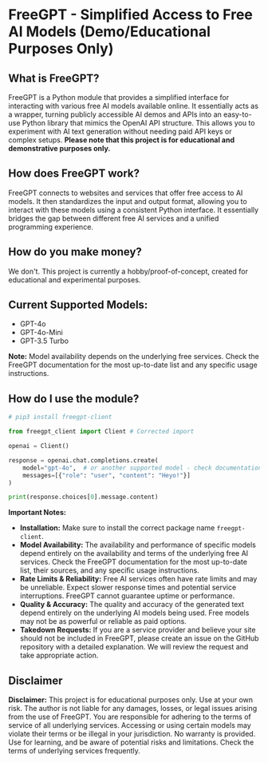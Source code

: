 
# FreeGPT - Simplified Access to Free AI Models (Demo/Educational Purposes Only)

## What is FreeGPT?

FreeGPT is a Python module that provides a simplified interface for interacting with various free AI models available online. It essentially acts as a wrapper, turning publicly accessible AI demos and APIs into an easy-to-use Python library that mimics the OpenAI API structure. This allows you to experiment with AI text generation without needing paid API keys or complex setups. **Please note that this project is for educational and demonstrative purposes only.**

## How does FreeGPT work?

FreeGPT connects to websites and services that offer free access to AI models. It then standardizes the input and output format, allowing you to interact with these models using a consistent Python interface. It essentially bridges the gap between different free AI services and a unified programming experience.

## How do you make money?

We don't. This project is currently a hobby/proof-of-concept, created for educational and experimental purposes.

## Current Supported Models:

*   GPT-4o
*   GPT-4o-Mini
*   GPT-3.5 Turbo

**Note:** Model availability depends on the underlying free services. Check the FreeGPT documentation for the most up-to-date list and any specific usage instructions.

## How do I use the module?

```python
# pip3 install freegpt-client

from freegpt_client import Client # Corrected import

openai = Client()

response = openai.chat.completions.create(
    model="gpt-4o",  # or another supported model - check documentation
    messages=[{"role": "user", "content": "Heyo!"}]
)

print(response.choices[0].message.content)
```

**Important Notes:**

*   **Installation:** Make sure to install the correct package name `freegpt-client`.
*   **Model Availability:** The availability and performance of specific models depend entirely on the availability and terms of the underlying free AI services. Check the FreeGPT documentation for the most up-to-date list, their sources, and any specific usage instructions.
*   **Rate Limits & Reliability:** Free AI services often have rate limits and may be unreliable. Expect slower response times and potential service interruptions. FreeGPT cannot guarantee uptime or performance.
*   **Quality & Accuracy:** The quality and accuracy of the generated text depend entirely on the underlying AI models being used. Free models may not be as powerful or reliable as paid options.
*   **Takedown Requests:** If you are a service provider and believe your site should not be included in FreeGPT, please create an issue on the GitHub repository with a detailed explanation. We will review the request and take appropriate action.

## Disclaimer

**Disclaimer:** This project is for educational purposes only. Use at your own risk. The author is not liable for any damages, losses, or legal issues arising from the use of FreeGPT. You are responsible for adhering to the terms of service of all underlying services. Accessing or using certain models may violate their terms or be illegal in your jurisdiction. No warranty is provided. Use for learning, and be aware of potential risks and limitations. Check the terms of underlying services frequently.
